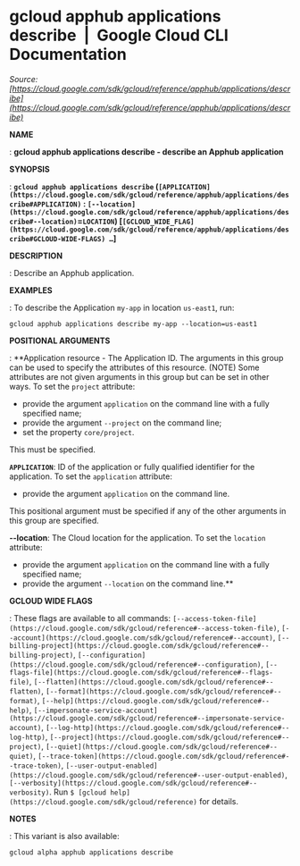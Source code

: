 # gcloud apphub applications describe  |  Google Cloud CLI Documentation

*Source: [https://cloud.google.com/sdk/gcloud/reference/apphub/applications/describe](https://cloud.google.com/sdk/gcloud/reference/apphub/applications/describe)*

**NAME**

: **gcloud apphub applications describe - describe an Apphub application**

**SYNOPSIS**

: **`gcloud apphub applications describe` (`[APPLICATION](https://cloud.google.com/sdk/gcloud/reference/apphub/applications/describe#APPLICATION)` : `[--location](https://cloud.google.com/sdk/gcloud/reference/apphub/applications/describe#--location)`=`LOCATION`) [`[GCLOUD_WIDE_FLAG](https://cloud.google.com/sdk/gcloud/reference/apphub/applications/describe#GCLOUD-WIDE-FLAGS) …`]**

**DESCRIPTION**

: Describe an Apphub application.

**EXAMPLES**

: To describe the Application `my-app` in location
`us-east1`, run:

```
gcloud apphub applications describe my-app --location=us-east1
```

**POSITIONAL ARGUMENTS**

: **Application resource - The Application ID. The arguments in this group can be
used to specify the attributes of this resource. (NOTE) Some attributes are not
given arguments in this group but can be set in other ways.
To set the `project` attribute:

- provide the argument `application` on the command line with a fully
specified name;
- provide the argument `--project` on the command line;
- set the property `core/project`.

This must be specified.

**`APPLICATION`**:
ID of the application or fully qualified identifier for the application.
To set the `application` attribute:

- provide the argument `application` on the command line.

This positional argument must be specified if any of the other arguments in this
group are specified.

**--location**:
The Cloud location for the application.
To set the `location` attribute:

- provide the argument `application` on the command line with a fully
specified name;
- provide the argument `--location` on the command line.**

**GCLOUD WIDE FLAGS**

: These flags are available to all commands: `[--access-token-file](https://cloud.google.com/sdk/gcloud/reference#--access-token-file)`,
`[--account](https://cloud.google.com/sdk/gcloud/reference#--account)`, `[--billing-project](https://cloud.google.com/sdk/gcloud/reference#--billing-project)`,
`[--configuration](https://cloud.google.com/sdk/gcloud/reference#--configuration)`,
`[--flags-file](https://cloud.google.com/sdk/gcloud/reference#--flags-file)`,
`[--flatten](https://cloud.google.com/sdk/gcloud/reference#--flatten)`, `[--format](https://cloud.google.com/sdk/gcloud/reference#--format)`, `[--help](https://cloud.google.com/sdk/gcloud/reference#--help)`, `[--impersonate-service-account](https://cloud.google.com/sdk/gcloud/reference#--impersonate-service-account)`,
`[--log-http](https://cloud.google.com/sdk/gcloud/reference#--log-http)`,
`[--project](https://cloud.google.com/sdk/gcloud/reference#--project)`, `[--quiet](https://cloud.google.com/sdk/gcloud/reference#--quiet)`, `[--trace-token](https://cloud.google.com/sdk/gcloud/reference#--trace-token)`, `[--user-output-enabled](https://cloud.google.com/sdk/gcloud/reference#--user-output-enabled)`,
`[--verbosity](https://cloud.google.com/sdk/gcloud/reference#--verbosity)`.
Run `$ [gcloud help](https://cloud.google.com/sdk/gcloud/reference)` for details.

**NOTES**

: This variant is also available:

```
gcloud alpha apphub applications describe
```